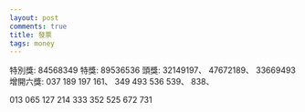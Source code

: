 ```yaml
---
layout: post
comments: true
title: 發票
tags: money
---
```


特別獎:
84568349
特獎:
89536536
頭獎:
32149197、
47672189、
33669493
增開六獎:
037
189
197
161、
349
493
536
539、
838、

013
065
127
214
333
352
525
672
731
